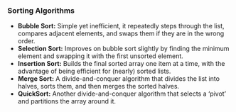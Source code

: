 ### Sorting Algorithms

- **Bubble Sort:** Simple yet inefficient, it repeatedly steps through the list, compares adjacent elements, and swaps them if they are in the wrong order.
- **Selection Sort:** Improves on bubble sort slightly by finding the minimum element and swapping it with the first unsorted element.
- **Insertion Sort:** Builds the final sorted array one item at a time, with the advantage of being efficient for (nearly) sorted lists.
- **Merge Sort:** A divide-and-conquer algorithm that divides the list into halves, sorts them, and then merges the sorted halves.
- **QuickSort:** Another divide-and-conquer algorithm that selects a ‘pivot’ and partitions the array around it.